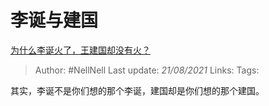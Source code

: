 # 李诞与建国
[为什么李诞火了，王建国却没有火？](https://www.zhihu.com/question/341373073/answer/822777184)

> Author: #NellNell 
> Last update: *21/08/2021* 
> Links:
> Tags: 

其实，李诞不是你们想的那个李诞，建国却是你们想的那个建国。
